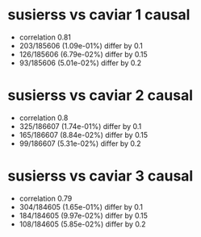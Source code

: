 # susierss vs caviar  1 causal

- correlation 0.81
- 203/185606 (1.09e-01%) differ by 0.1
- 126/185606 (6.79e-02%) differ by 0.15
- 93/185606 (5.01e-02%) differ by 0.2


# susierss vs caviar  2 causal

- correlation 0.8
- 325/186607 (1.74e-01%) differ by 0.1
- 165/186607 (8.84e-02%) differ by 0.15
- 99/186607 (5.31e-02%) differ by 0.2


# susierss vs caviar  3 causal

- correlation 0.79
- 304/184605 (1.65e-01%) differ by 0.1
- 184/184605 (9.97e-02%) differ by 0.15
- 108/184605 (5.85e-02%) differ by 0.2


